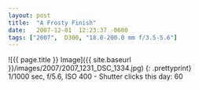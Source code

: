 ```yaml
---
layout: post
title:  "A Frosty Finish"
date:   2007-12-01  12:23:37 -0600
tags: ["2007",  D300, "18.0-200.0 mm f/3.5-5.6"]
---
```

![{{ page.title }} Image]({{ site.baseurl }}/images/2007/2007_1231_DSC_1334.jpg)
{: .prettyprint}   
1/1000 sec, f/5.6, ISO 400 - Shutter clicks this day: 60